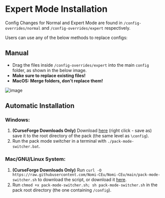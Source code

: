 # Expert Mode Installation
Config Changes for Normal and Expert Mode are found in `/config-overrides/normal` and `/config-overrides/expert` respectively.

Users can use any of the below methods to replace configs:

## Manual
- Drag the files inside `/config-overrides/expert` into the main `config` folder, as shown in the below image.
- **Make sure to replace existing files!**
- **MacOS: Merge folders, don't replace them!**

![image](https://user-images.githubusercontent.com/61507029/168111281-65006a94-4b4d-4255-aca1-1f5039eec705.png)

## Automatic Installation
### Windows:
1. **(CurseForge Downloads Only)** Download [here](https://raw.githubusercontent.com/Nomi-CEu/Nomi-CEu/main/pack-mode-switcher.bat) (right click - save as) save it to the root directory of the pack (the same level as `\config`).
2. Run the pack mode switcher in a terminal with `./pack-mode-switcher.bat`.

### Mac/GNU/Linux System:
1. **(CurseForge Downloads Only)** Run `curl -O https://raw.githubusercontent.com/Nomi-CEu/Nomi-CEu/main/pack-mode-switcher.sh` to download the script, or download it [here](https://raw.githubusercontent.com/Nomi-CEu/Nomi-CEu/main/pack-mode-switcher.sh).
2. Run `chmod +x pack-mode-switcher.sh; sh pack-mode-switcher.sh` in the pack root directory (the one containing `/config`).
